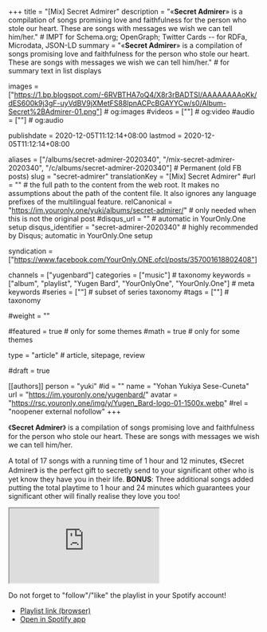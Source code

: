 +++
title = "[Mix] Secret Admirer"
description = "«__Secret Admirer__» is a compilation of songs promising love and faithfulness for the person who stole our heart. These are songs with messages we wish we can tell him/her."													# IMPT for Schema.org; OpenGraph; Twitter Cards -- for RDFa, Microdata, JSON-LD
summary = "«__Secret Admirer__» is a compilation of songs promising love and faithfulness for the person who stole our heart. These are songs with messages we wish we can tell him/her."																											# for summary text in list displays

images = ["https://1.bp.blogspot.com/-6RVBTHA7oQ4/X8r3rBADTSI/AAAAAAAAoKk/dES600k9j3gF-uyVdBV9jXMetFS88lpnACPcBGAYYCw/s0/Album-Secret%2BAdmirer-01.png"]																											# og:images
#videos = [""]																											# og:video
#audio = [""]																												# og:audio

publishdate = 2020-12-05T11:12:14+08:00
lastmod = 2020-12-05T11:12:14+08:00

aliases = ["/albums/secret-admirer-2020340", "/mix-secret-admirer-2020340", "/c/albums/secret-admirer-2020340"]	# Permanent (old FB posts)
slug = "secret-admirer"
translationKey = "[Mix] Secret Admirer"
#url = ""																														# the full path to the content from the web root. It makes no assumptions about the path of the content file. It also ignores any language prefixes of the multilingual feature.
relCanonical = "https://im.youronly.one/yuki/albums/secret-admirer/"																									# only needed when this is not the original post
#disqus_url = ""                                                    # automatic in YourOnly.One setup
disqus_identifier = "secret-admirer-2020340"                                             # highly recommended by Disqus; automatic in YourOnly.One setup

syndication = ["https://www.facebook.com/YourOnly.ONE.ofcl/posts/357001618802408"]

channels = ["yugenbard"]
categories = ["music"]																									# taxonomy
keywords = ["album", "playlist", "Yugen Bard", "YourOnlyOne", "YourOnly.One"]																										# meta keywords
#series = [""]																											# subset of series taxonomy
#tags = [""]																						# taxonomy

#weight = ""

#featured = true																									# only for some themes
#math = true																											# only for some themes

type = "article"                                                           # article, sitepage, review

#draft = true

[[authors]]
person = "yuki"
#id = ""
name = "Yohan Yukiya Sese-Cuneta"
url = "https://im.youronly.one/yugenbard/"
avatar = "https://rsc.youronly.one/img/y/Yugen_Bard-logo-01-1500x.webp"
#rel = "noopener external nofollow"
+++

《**Secret Admirer**》 is a compilation of songs promising love and faithfulness for the person who stole our heart. These are songs with messages we wish we can tell him/her.

<!--more-->

A total of 17 songs with a running time of 1 hour and 12 minutes, 《Secret Admirer》 is the perfect gift to secretly send to your significant other who is yet know they have you in their life. **BONUS**: Three additional songs added putting the total playtime to 1 hour and 24 minutes which guarantees your significant other will finally realise they love you too!

<div class="responsive_embedframe"><iframe anonymous src="https://open.spotify.com/embed/playlist/43emZgYoSDRR277EyIA8p5" sandbox="allow-same-origin allow-scripts" allow="accelerometer; encrypted-media; gyroscope; picture-in-picture; fullscreen"></iframe></div>

Do not forget to "follow"/"like" the playlist in your Spotify account!

- [Playlist link (browser)](https://open.spotify.com/playlist/43emZgYoSDRR277EyIA8p5?si=nRgRUD8qSm-jRB9w5AyPrQ)
- [Open in Spotify app](spotify:playlist:43emZgYoSDRR277EyIA8p5)

<aside class="figure_box">
  <div class="separator" style="clear: both;"><a href="https://1.bp.blogspot.com/-GQAN1J_ne0k/X8sGqmNq7NI/AAAAAAAAoKw/GYA4uP6qWNAkvh1_AddbEdspbnWgIyT7ACLcBGAsYHQ/s0/Spotify%2BCode-Secret%2BAdmirer.png" style="display: block; padding: 1em 0; text-align: center; "><img alt="" border="0" data-original-height="375" data-original-width="300" src="https://1.bp.blogspot.com/-GQAN1J_ne0k/X8sGqmNq7NI/AAAAAAAAoKw/GYA4uP6qWNAkvh1_AddbEdspbnWgIyT7ACLcBGAsYHQ/s0/Spotify%2BCode-Secret%2BAdmirer.png"/></a></div>
</aside>
